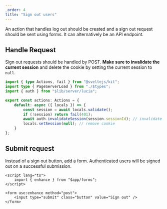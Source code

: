 ```yaml
---
_order: 4
title: "Sign out users"
---
```


An action that handles log out should be created and a sign out request should be sent using forms. It can alternatively be an API endpoint.

## Handle Request

Sign out requests should be handled by POST. **Make sure to invalidate the current session** and delete the cookie by setting the current session to `null`.

```ts
import { type Actions, fail } from "@sveltejs/kit";
import type { PageServerLoad } from "./$types";
import { auth } from "$lib/server/lucia";

export const actions: Actions = {
	default: async ({ locals }) => {
		const session = await locals.validate();
		if (!session) return fail(401);
		await auth.invalidateSession(session.sessionId); // invalidate session
		locals.setSession(null); // remove cookie
	}
};
```

## Submit request

Instead of a sign out button, add a form. Authenticated users will be signed out on a successful submission.

```svelte
<script lang="ts">
	import { enhance } from "$app/forms";
</script>

<form use:enhance method="post">
	<input type="submit" class="button" value="Sign out" />
</form>
```
